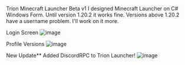 Trion Minecraft Launcher Beta v1
I designed Minecraft Launcher on C# Windows Form. Until version 1.20.2 it works fine. Versions above 1.20.2 have a username problem. I'll work on it more.

Login Screen
![image](https://github.com/tugcansluu/Trion-Launcher/assets/126765652/8d60c33a-8d3b-4cdb-9960-7429f59e4221)

Profile Versions
![image](https://github.com/tugcansluu/Trion-Launcher/assets/126765652/bb4b639e-0feb-4e1f-8539-cd68e775dffd)

New Update**
Added DiscordRPC to Trion Launcher!
![image](https://github.com/tugcansluu/Trion-Launcher/assets/126765652/25ae081f-2daa-428d-8222-9c2d2e683504)
